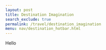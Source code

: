 ```yaml
---
layout: post 
title: Destination Imagination
search_exclude: true
permalink: /travel/destination_imagination
menu: nav/destination_hotbar.html
---
```

Hello